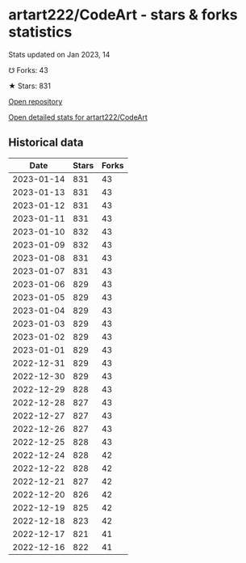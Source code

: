 # artart222/CodeArt - stars & forks statistics

Stats updated on Jan 2023, 14

☋ Forks: 43

★ Stars: 831

[Open repository](https://github.com/artart222/CodeArt)

[Open detailed stats for artart222/CodeArt](https://reviewgithub.com/rep/artart222/CodeArt)

## Historical data
| Date | Stars | Forks |
|------|-------|-------|
| 2023-01-14 | 831 | 43 | 
| 2023-01-13 | 831 | 43 | 
| 2023-01-12 | 831 | 43 | 
| 2023-01-11 | 831 | 43 | 
| 2023-01-10 | 832 | 43 | 
| 2023-01-09 | 832 | 43 | 
| 2023-01-08 | 831 | 43 | 
| 2023-01-07 | 831 | 43 | 
| 2023-01-06 | 829 | 43 | 
| 2023-01-05 | 829 | 43 | 
| 2023-01-04 | 829 | 43 | 
| 2023-01-03 | 829 | 43 | 
| 2023-01-02 | 829 | 43 | 
| 2023-01-01 | 829 | 43 | 
| 2022-12-31 | 829 | 43 | 
| 2022-12-30 | 829 | 43 | 
| 2022-12-29 | 828 | 43 | 
| 2022-12-28 | 827 | 43 | 
| 2022-12-27 | 827 | 43 | 
| 2022-12-26 | 827 | 43 | 
| 2022-12-25 | 828 | 43 | 
| 2022-12-24 | 828 | 42 | 
| 2022-12-22 | 828 | 42 | 
| 2022-12-21 | 827 | 42 | 
| 2022-12-20 | 826 | 42 | 
| 2022-12-19 | 825 | 42 | 
| 2022-12-18 | 823 | 42 | 
| 2022-12-17 | 821 | 41 | 
| 2022-12-16 | 822 | 41 | 


